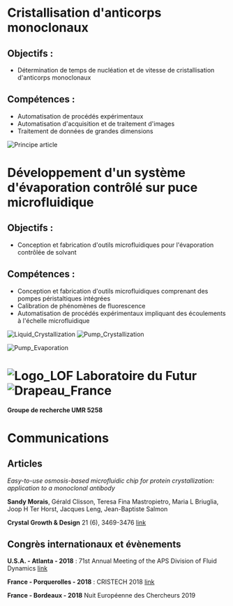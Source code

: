 # Cristallisation d'anticorps monoclonaux

## Objectifs :

- Détermination de temps de nucléation et de vitesse de cristallisation d'anticorps monoclonaux

## Compétences : 

- Automatisation de procédés expérimentaux
- Automatisation d'acquisition et de traitement d'images
- Traitement de données de grandes dimensions

![Principe article](https://user-images.githubusercontent.com/91669852/181012131-a326695c-4282-45c3-8dc4-4737ee2298a5.PNG)

# Développement d'un système d'évaporation contrôlé sur puce microfluidique

## Objectifs :

- Conception et fabrication d'outils microfluidiques pour l'évaporation contrôlée de solvant

## Compétences : 

- Conception et fabrication d'outils microfluidiques comprenant des pompes péristaltiques intégrées
- Calibration de phénomènes de fluorescence
- Automatisation de procédés expérimentaux impliquant des écoulements à l'échelle microfluidique

![Liquid_Crystallization](https://user-images.githubusercontent.com/91669852/181011660-6d002649-010e-44ad-bfd3-e99aaa66c973.gif) ![Pump_Crystallization](https://user-images.githubusercontent.com/91669852/181011686-bd77a409-d930-4801-a362-be839e410202.gif)

![Pump_Evaporation](https://user-images.githubusercontent.com/91669852/181011708-148cc390-2018-4ddc-b92b-a53e888e0483.gif)

# ![Logo_LOF](https://user-images.githubusercontent.com/91669852/193048315-6e3d4e75-2f27-4ea4-86d2-674455d7610e.png) Laboratoire du Futur  ![Drapeau_France](https://user-images.githubusercontent.com/91669852/193051420-18015a4f-6bae-4fdb-b3c8-e2b52b91aeaa.jpg)


**Groupe de recherche UMR 5258**

# Communications
## Articles

*Easy-to-use osmosis-based microfluidic chip for protein crystallization: application to a monoclonal antibody*

**Sandy Morais**, Gérald Clisson, Teresa Fina Mastropietro, Maria L Briuglia, Joop H Ter Horst, Jacques Leng, Jean-Baptiste Salmon

**Crystal Growth & Design** 21 (6), 3469-3476 [link](https://pubs.acs.org/doi/abs/10.1021/acs.cgd.1c00248)


## Congrès internationaux et évènements

**U.S.A. - Atlanta - 2018** : 71st Annual Meeting of the APS Division of Fluid Dynamics [link](https://meetings.aps.org/Meeting/DFD18/Session/D24.6)

**France - Porquerolles - 2018** : CRISTECH 2018 [link](http://cristech.cnrs.fr/spip.php?rubrique76)

**France - Bordeaux - 2018** Nuit Européenne des Chercheurs 2019
